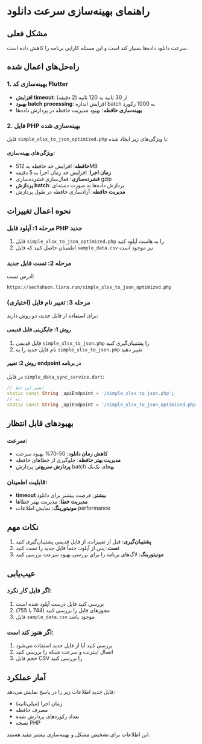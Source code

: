 # راهنمای بهینه‌سازی سرعت دانلود

## مشکل فعلی
سرعت دانلود داده‌ها بسیار کند است و این مسئله کارایی برنامه را کاهش داده است.

## راه‌حل‌های اعمال شده

### 1. بهینه‌سازی کد Flutter
- **افزایش timeout**: از 30 ثانیه به 120 ثانیه (2 دقیقه)
- **بهبود batch processing**: افزایش اندازه batch به 1000 رکورد
- **بهینه‌سازی حافظه**: بهبود مدیریت حافظه در پردازش داده‌ها

### 2. فایل PHP بهینه‌سازی شده
فایل `simple_xlsx_to_json_optimized.php` با ویژگی‌های زیر ایجاد شده:

#### ویژگی‌های بهینه‌سازی:
- **حافظه**: افزایش حد حافظه به 512MB
- **زمان اجرا**: افزایش حد زمان اجرا به 5 دقیقه
- **فشرده‌سازی**: فعال‌سازی فشرده‌سازی gzip
- **پردازش batch**: پردازش داده‌ها به صورت دسته‌ای
- **مدیریت حافظه**: آزادسازی حافظه در طول پردازش

## نحوه اعمال تغییرات

### مرحله 1: آپلود فایل PHP جدید
1. فایل `simple_xlsx_to_json_optimized.php` را به هاست آپلود کنید
2. اطمینان حاصل کنید که فایل `sample_data.csv` نیز موجود است

### مرحله 2: تست فایل جدید
آدرس تست:
```
https://sechahoon.liara.run/simple_xlsx_to_json_optimized.php
```

### مرحله 3: تغییر نام فایل (اختیاری)
برای استفاده از فایل جدید، دو روش دارید:

#### روش 1: جایگزینی فایل قدیمی
1. فایل قدیمی `simple_xlsx_to_json.php` را پشتیبان‌گیری کنید
2. نام فایل جدید را به `simple_xlsx_to_json.php` تغییر دهید

#### روش 2: تغییر endpoint در برنامه
در فایل `simple_data_sync_service.dart`:
```dart
// تغییر این خط:
static const String _apiEndpoint = '/simple_xlsx_to_json.php';
// به:
static const String _apiEndpoint = '/simple_xlsx_to_json_optimized.php';
```

## بهبودهای قابل انتظار

### سرعت:
- **کاهش زمان دانلود**: 50-70% بهبود سرعت
- **مدیریت بهتر حافظه**: جلوگیری از خطاهای حافظه
- **پردازش سریع‌تر**: پردازش batch بهجای تک‌تک

### قابلیت اطمینان:
- **timeout بیشتر**: فرصت بیشتر برای دانلود
- **مدیریت خطا**: مدیریت بهتر خطاها
- **مونیتورینگ**: نمایش اطلاعات performance

## نکات مهم

1. **پشتیبان‌گیری**: قبل از تغییرات، از فایل قدیمی پشتیبان‌گیری کنید
2. **تست**: پس از آپلود، حتماً فایل جدید را تست کنید
3. **مونیتورینگ**: لاگ‌های برنامه را برای بررسی بهبود سرعت بررسی کنید

## عیب‌یابی

### اگر فایل کار نکرد:
1. بررسی کنید فایل درست آپلود شده است
2. مجوزهای فایل را بررسی کنید (744 یا 755)
3. فایل `sample_data.csv` موجود باشد

### اگر هنوز کند است:
1. بررسی کنید آیا از فایل جدید استفاده می‌شود
2. اتصال اینترنت و سرعت شبکه را بررسی کنید
3. حجم فایل CSV را بررسی کنید

## آمار عملکرد

فایل جدید اطلاعات زیر را در پاسخ نمایش می‌دهد:
- زمان اجرا (میلی‌ثانیه)
- مصرف حافظه
- تعداد رکوردهای پردازش شده
- نسخه PHP

این اطلاعات برای تشخیص مشکل و بهینه‌سازی بیشتر مفید هستند. 